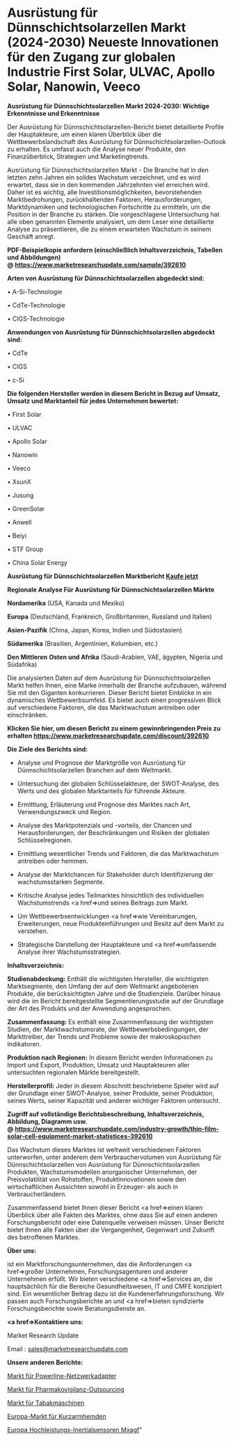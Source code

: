 # Ausrüstung für Dünnschichtsolarzellen Markt (2024-2030) Neueste Innovationen für den Zugang zur globalen Industrie First Solar, ULVAC, Apollo Solar, Nanowin, Veeco

<strong>Ausrüstung für Dünnschichtsolarzellen Markt 2024-2030: Wichtige Erkenntnisse und Erkenntnisse</strong>

Der Ausrüstung für Dünnschichtsolarzellen-Bericht bietet detaillierte Profile der Hauptakteure, um einen klaren Überblick über die Wettbewerbslandschaft des Ausrüstung für Dünnschichtsolarzellen-Outlook zu erhalten. Es umfasst auch die Analyse neuer Produkte, den Finanzüberblick, Strategien und Marketingtrends.

Ausrüstung für Dünnschichtsolarzellen Markt - Die Branche hat in den letzten zehn Jahren ein solides Wachstum verzeichnet, und es wird erwartet, dass sie in den kommenden Jahrzehnten viel erreichen wird. Daher ist es wichtig, alle Investitionsmöglichkeiten, bevorstehenden Marktbedrohungen, zurückhaltenden Faktoren, Herausforderungen, Marktdynamiken und technologischen Fortschritte zu ermitteln, um die Position in der Branche zu stärken. Die vorgeschlagene Untersuchung hat alle oben genannten Elemente analysiert, um dem Leser eine detaillierte Analyse zu präsentieren, die zu einem erwarteten Wachstum in seinem Geschäft anregt.

<strong><b>PDF-Beispielkopie anfordern (einschließlich Inhaltsverzeichnis, Tabellen und Abbildungen) @ </b></strong><strong><a href=https://www.marketresearchupdate.com/sample/392610><strong>https://www.marketresearchupdate.com/sample/392610</u></a></strong></strong>

<strong>Arten von Ausrüstung für Dünnschichtsolarzellen abgedeckt sind:</strong>

• A-Si-Technologie

• CdTe-Technologie

• CIGS-Technologie

<strong>Anwendungen von Ausrüstung für Dünnschichtsolarzellen abgedeckt sind:</strong>

• CdTe

• CIGS

• c-Si

<strong>Die folgenden Hersteller werden in diesem Bericht in Bezug auf Umsatz, Umsatz und Marktanteil für jedes Unternehmen bewertet:</strong>

• First Solar

• ULVAC

• Apollo Solar

• Nanowin

• Veeco

• XsunX

• Jusung

• GreenSolar

• Anwell

• Beiyi

• STF Group

• China Solar Energy

<strong>Ausrüstung für Dünnschichtsolarzellen Marktbericht <a href=https://www.marketresearchupdate.com/buynow/392610>Kaufe jetzt</a></strong>

<strong>Regionale Analyse Für Ausrüstung für Dünnschichtsolarzellen Märkte</strong>

<strong>Nordamerika</strong> (USA, Kanada und Mexiko)

<strong>Europa</strong> (Deutschland, Frankreich, Großbritannien, Russland und Italien)

<strong>Asien-Pazifik</strong> (China, Japan, Korea, Indien und Südostasien)

<strong>Südamerika</strong> (Brasilien, Argentinien, Kolumbien, etc.)

<strong>Den Mittleren</strong> <strong>Osten und Afrika</strong> (Saudi-Arabien, VAE, ägypten, Nigeria und Südafrika)

Die analysierten Daten auf dem Ausrüstung für Dünnschichtsolarzellen Markt helfen Ihnen, eine Marke innerhalb der Branche aufzubauen, während Sie mit den Giganten konkurrieren. Dieser Bericht bietet Einblicke in ein dynamisches Wettbewerbsumfeld. Es bietet auch einen progressiven Blick auf verschiedene Faktoren, die das Marktwachstum antreiben oder einschränken.

<strong>Klicken Sie hier, um diesen Bericht zu einem gewinnbringenden Preis zu erhalten
</strong><strong><a href=https://www.marketresearchupdate.com/discount/392610>https://www.marketresearchupdate.com/discount/392610</b></u></strong></a>

<strong>Die Ziele des Berichts sind:</strong>

- Analyse und Prognose der Marktgröße von Ausrüstung für Dünnschichtsolarzellen Branchen auf dem Weltmarkt.

- Untersuchung der globalen Schlüsselakteure, der SWOT-Analyse, des Werts und des globalen Marktanteils für führende Akteure.

- Ermittlung, Erläuterung und Prognose des Marktes nach Art, Verwendungszweck und Region.

- Analyse des Marktpotenzials und -vorteils, der Chancen und Herausforderungen, der Beschränkungen und Risiken der globalen Schlüsselregionen.

- Ermittlung wesentlicher Trends und Faktoren, die das Marktwachstum antreiben oder hemmen.

- Analyse der Marktchancen für Stakeholder durch Identifizierung der wachstumsstarken Segmente.

- Kritische Analyse jedes Teilmarktes hinsichtlich des individuellen Wachstumstrends <a href=>und</a> seines Beitrags zum Markt.

- Um Wettbewerbsentwicklungen <a href=>wie</a> Vereinbarungen, Erweiterungen, neue Produkteinführungen und Besitz auf dem Markt zu verstehen.

- Strategische Darstellung der Hauptakteure und <a href=>umfas</a>sende Analyse ihrer Wachstumsstrategien.

<strong>Inhaltsverzeichnis:</strong>

<strong>Studienabdeckung:</strong> Enthält die wichtigsten Hersteller, die wichtigsten Marktsegmente, den Umfang der auf dem Weltmarkt angebotenen Produkte, die berücksichtigten Jahre und die Studienziele. Darüber hinaus wird die im Bericht bereitgestellte Segmentierungsstudie auf der Grundlage der Art des Produkts und der Anwendung angesprochen.

<strong>Zusammenfassung:</strong> Es enthält eine Zusammenfassung der wichtigsten Studien, der Marktwachstumsrate, der Wettbewerbsbedingungen, der Markttreiber, der Trends und Probleme sowie der makroskopischen Indikatoren.

<strong>Produktion nach Regionen:</strong> In diesem Bericht werden Informationen zu Import und Export, Produktion, Umsatz und Hauptakteuren aller untersuchten regionalen Märkte bereitgestellt.

<strong>Herstellerprofil:</strong> Jeder in diesem Abschnitt beschriebene Spieler wird auf der Grundlage einer SWOT-Analyse, seiner Produkte, seiner Produktion, seines Werts, seiner Kapazität und anderer wichtiger Faktoren untersucht.

<strong><b>Zugriff auf vollständige Berichtsbeschreibung, Inhaltsverzeichnis, Abbildung, Diagramm usw. @ </b></strong><strong><a href=https://www.marketresearchupdate.com/industry-growth/thin-film-solar-cell-equipment-market-statistices-392610>https://www.marketresearchupdate.com/industry-growth/thin-film-solar-cell-equipment-market-statistices-392610</a></strong>

Das Wachstum dieses Marktes ist weltweit verschiedenen Faktoren unterworfen, unter anderem dem Verbrauchervolumen von Ausrüstung für Dünnschichtsolarzellen von Ausrüstung für Dünnschichtsolarzellen Produkten, Wachstumsmodellen anorganischer Unternehmen, der Preisvolatilität von Rohstoffen, Produktinnovationen sowie den wirtschaftlichen Aussichten sowohl in Erzeuger- als auch in Verbraucherländern.

Zusammenfassend bietet Ihnen dieser Bericht <a href=>einen</a> klaren Überblick über alle Fakten des Marktes, ohne dass Sie auf einen anderen Forschungsbericht oder eine Datenquelle verweisen müssen. Unser Bericht bietet Ihnen alle Fakten über die Vergangenheit, Gegenwart und Zukunft des betroffenen Marktes.

<strong>Über uns:</strong>

 ist ein Marktforschungsunternehmen, das die Anforderungen <a href=>großer</a> Unternehmen, Forschungsagenturen und anderer Unternehmen erfüllt. Wir bieten verschiedene <a href=>Services</a> an, die hauptsächlich für die Bereiche Gesundheitswesen, IT und CMFE konzipiert sind. Ein wesentlicher Beitrag dazu ist die Kundenerfahrungsforschung. Wir passen auch Forschungsberichte an und <a href=>bieten</a> syndizierte Forschungsberichte sowie Beratungsdienste an.

<strong><a href=>Kontaktiere uns:</a></strong>

Market Research Update

Email : sales@marketresearchupdate.com

<strong>Unsere anderen Berichte:</strong>

<a href=https://www.linkedin.com/pulse/powerline-networking-adapter-market-latest-report-outstanding>Markt für Powerline-Netzwerkadapter</a>

<a href=https://www.linkedin.com/pulse/pharmacovigilance-outsourcing-market-size-share-outlook>Markt für Pharmakovigilanz-Outsourcing</a>

<a href=https://www.linkedin.com/pulse/tobacco-machinery-market-research-report-reveals>Markt für Tabakmaschinen</a>

<a href=https://www.linkedin.com/pulse/europe-short-sleeve-shirt-market-2023-continues>Europa-Markt für Kurzarmhemden</a>

<a href=https://www.linkedin.com/pulse/europe-high-performance-inertial-sensors-mxagf/>Europa Hochleistungs-Inertialsensoren Mxagf</a>"
